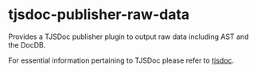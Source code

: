 # tjsdoc-publisher-raw-data
Provides a TJSDoc publisher plugin to output raw data including AST and the DocDB.

For essential information pertaining to TJSDoc please refer to [tjsdoc](https://github.com/typhonjs-node-tjsdoc/tjsdoc).
